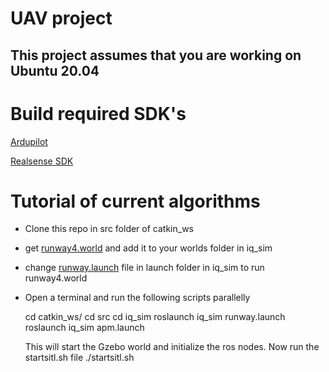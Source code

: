 
# UAV project

## This project assumes that you are working on Ubuntu 20.04

# Build required SDK's
[Ardupilot](https://docs.google.com/document/d/1ihAxgX1y3yRMqRnX1yWfk9WDaxZt8JmtFyEddi13SWw/edit)

[Realsense SDK](https://www.mouser.com/applications/getting-started-with-realsense-d455/)

# Tutorial of current algorithms
+ Clone this repo in src folder of catkin_ws
+ get [runway4.world](https://drive.google.com/file/d/1wEHAJMRoC_oQrESQtgkyWg47hVZCOi0y/view?usp=sharing) and add it to your worlds folder in iq_sim
+ change [runway.launch](https://drive.google.com/file/d/1GZMbl0JDaDLkVXpZpK9obQmARWhDPD52/view?usp=sharing) file in launch folder in iq_sim to run runway4.world
+ Open a terminal and run the following scripts parallelly   

    cd catkin_ws/
    cd src
    cd iq_sim
    roslaunch iq_sim runway.launch
    roslaunch iq_sim apm.launch
    
    This will start the Gzebo world and initialize the ros nodes.
    Now run the startsitl.sh file
./startsitl.sh
